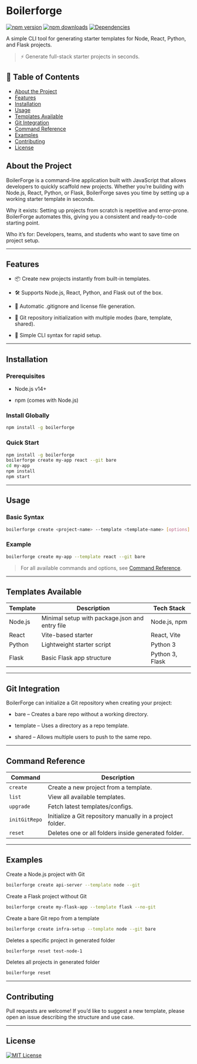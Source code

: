 # Boilerforge
[![npm version](https://img.shields.io/npm/v/boilerforge)](https://www.npmjs.com/package/boilerforge)
[![npm downloads](https://img.shields.io/npm/dt/boilerforge)](https://www.npmjs.com/package/boilerforge)
[![Dependencies](https://img.shields.io/librariesio/release/npm/boilerforge)](https://www.npmjs.com/package/boilerforge)

A simple CLI tool for generating starter templates for Node, React, Python, and Flask projects.
> ⚡ Generate full-stack starter projects in seconds.

## 📖 Table of Contents

- [About the Project](#about-the-project)
- [Features](#features)
- [Installation](#installation)
- [Usage](#usage)
- [Templates Available](#templates-available)
- [Git Integration](#git-integration)
- [Command Reference](#command-reference)
- [Examples](#examples)
- [Contributing](#contributing)
- [License](#license)


## About the Project

BoilerForge is a command-line application built with JavaScript that allows developers to quickly scaffold new projects. Whether you’re building with Node.js, React, Python, or Flask, BoilerForge saves you time by setting up a working starter template in seconds.

Why it exists: Setting up projects from scratch is repetitive and error-prone. BoilerForge automates this, giving you a consistent and ready-to-code starting point.

Who it’s for: Developers, teams, and students who want to save time on project setup.

---

## Features

- 📦 Create new projects instantly from built-in templates.

- 🛠 Supports Node.js, React, Python, and Flask out of the box.

- 🔄 Automatic .gitignore and license file generation.

- 🧩 Git repository initialization with multiple modes (bare, template, shared).

- 🚀 Simple CLI syntax for rapid setup.

---

## Installation

### Prerequisites

- Node.js v14+

- npm (comes with Node.js)

### Install Globally

```bash
npm install -g boilerforge
```

### Quick Start

```bash
npm install -g boilerforge
boilerforge create my-app react --git bare
cd my-app
npm install
npm start
```

---

## Usage

### Basic Syntax

```bash
boilerforge create <project-name> --template <template-name> [options]
```

### Example

```bash
boilerforge create my-app --template react --git bare
```

> For all available commands and options, see [Command Reference](#command-reference).

---

## Templates Available

| Template | Description                                    | Tech Stack      |
| -------- | ---------------------------------------------- | --------------- |
| Node.js  | Minimal setup with package.json and entry file | Node.js, npm    |
| React    | Vite-based starter                             | React, Vite     |
| Python   | Lightweight starter script                     | Python 3        |
| Flask    | Basic Flask app structure                      | Python 3, Flask |

---

## Git Integration

BoilerForge can initialize a Git repository when creating your project:

- bare – Creates a bare repo without a working directory.

- template – Uses a directory as a repo template.

- shared – Allows multiple users to push to the same repo.

---

## Command Reference

| Command       | Description                                               |
| ------------- | --------------------------------------------------------- |
| `create`      | Create a new project from a template.                     |
| `list`        | View all available templates.                             |
| `upgrade`     | Fetch latest templates/configs.                           |
| `initGitRepo` | Initialize a Git repository manually in a project folder. |
| `reset`       | Deletes one or all folders inside generated folder.       |

---

## Examples

Create a Node.js project with Git
```bash
boilerforge create api-server --template node --git
```

Create a Flask project without Git
```bash
boilerforge create my-flask-app --template flask --no-git
```

Create a bare Git repo from a template
```bash
boilerforge create infra-setup --template node --git bare
```

Deletes a specific project in generated folder
```bash
boilerforge reset test-node-1
```

Deletes all projects in generated folder
```bash
boilerforge reset
```

---

## Contributing

Pull requests are welcome! If you’d like to suggest a new template, please open an issue describing the structure and use case.

---

## License

[![MIT License](https://img.shields.io/badge/license-MIT-blue.svg)](LICENSE)